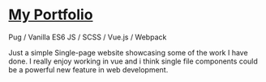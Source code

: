 

[My Portfolio](https://erawk26.github.io/**portfolio**/)
=========================================
Pug / Vanilla ES6 JS / SCSS / Vue.js / Webpack

Just a simple Single-page website showcasing some of the work I have done. I really enjoy working in vue and i think single file components could be a powerful new feature in web development.
